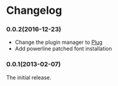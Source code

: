 # Changelog

### 0.0.2(2016-12-23)

- Change the plugin manager to [Plug](https://github.com/junegunn/vim-plug)
- Add powerline patched font installation

### 0.0.1(2013-02-07)
The initial release.
